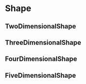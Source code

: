 # Shape
## TwoDimensionalShape
## ThreeDimensionalShape
## FourDimensionalShape
## FiveDimensionalShape

